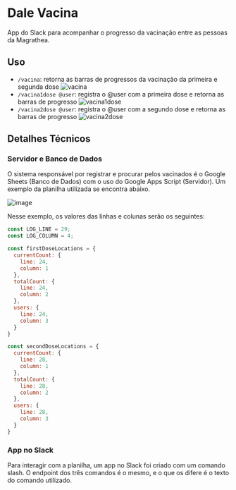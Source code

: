 # Dale Vacina

App do Slack para acompanhar o progresso da vacinação entre as pessoas da Magrathea.

## Uso

- `/vacina`: retorna as barras de progressos da vacinação da primeira e segunda dose
  ![vacina](https://user-images.githubusercontent.com/21130697/129917407-fafb7487-08f3-4cfc-b184-11a5f962b447.png)
- `/vacina1dose @user`: registra o @user com a primeira dose e retorna as barras de progresso
  ![vacina1dose](https://user-images.githubusercontent.com/21130697/129917420-9b9477d5-3179-481b-8fa2-adba4d6c5922.png)
- `/vacina2dose @user`: registra o @user com a segundo dose e retorna as barras de progresso 
  ![vacina2dose](https://user-images.githubusercontent.com/21130697/129917430-205bbd2e-99d0-4a66-bd4d-dfa153f793cb.png)


## Detalhes Técnicos

### Servidor e Banco de Dados
O sistema responsável por registrar e procurar pelos vacinados é o Google Sheets (Banco de Dados) com o uso do Google Apps Script (Servidor). Um exemplo da planilha utilizada se encontra abaixo.

![image](https://user-images.githubusercontent.com/21130697/129918337-c2906f88-f95b-47f6-b6f7-47ed53d45a26.png)

Nesse exemplo, os valores das linhas e colunas serão os seguintes:

```js
const LOG_LINE = 29;
const LOG_COLUMN = 4;

const firstDoseLocations = {
  currentCount: {
    line: 24,
    column: 1 
  },
  totalCount: {
    line: 24,
    column: 2 
  },
  users: {
    line: 24,
    column: 3
  }
}

const secondDoseLocations = {
  currentCount: {
    line: 28,
    column: 1 
  },
  totalCount: {
    line: 28,
    column: 2 
  },
  users: {
    line: 28,
    column: 3
  }
}
```

### App no Slack

Para interagir com a planilha, um app no Slack foi criado com um comando slash. O endpoint dos três comandos é o mesmo, e o que os difere é o texto do comando utilizado.
